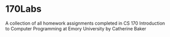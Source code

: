 # 170Labs
A collection of all homework assignments completed in CS 170 Introduction to Computer Programming at Emory University by Catherine Baker
